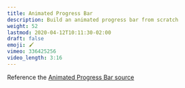 ```yaml
---
title: Animated Progress Bar
description: Build an animated progress bar from scratch
weight: 52
lastmod: 2020-04-12T10:11:30-02:00
draft: false
emoji: 🖌️
vimeo: 336425256
video_length: 3:16
---
```


Reference the [Animated Progress Bar source](https://github.com/fireship-io/flutter-firebase-quizapp-course/blob/master/lib/shared/progress_bar.dart)